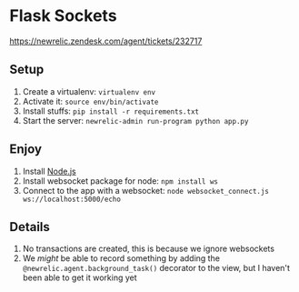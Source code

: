 # Flask Sockets

https://newrelic.zendesk.com/agent/tickets/232717

## Setup

1. Create a virtualenv: `virtualenv env`
1. Activate it: `source env/bin/activate`
1. Install stuffs: `pip install -r requirements.txt`
1. Start the server: `newrelic-admin run-program python app.py`

## Enjoy

1. Install [Node.js](https://nodejs.org/en/download/)
1. Install websocket package for node: `npm install ws`
1. Connect to the app with a websocket: `node websocket_connect.js ws://localhost:5000/echo`

## Details

1. No transactions are created, this is because we ignore websockets
1. We _might_ be able to record something by adding the
   `@newrelic.agent.background_task()` decorator to the view, but I haven't
   been able to get it working yet

